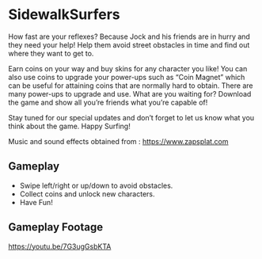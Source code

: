 # SidewalkSurfers
 
How fast are your reflexes? Because Jock and his friends are in hurry and they need your help! Help them avoid street obstacles in time and find out where they want to get to.

Earn coins on your way and buy skins for any character you like! You can also use coins to upgrade your power-ups such as “Coin Magnet” which can be useful for attaining coins that are normally hard to obtain. There are many power-ups to upgrade and use. What are you waiting for? Download the game and show all you’re friends what you’re capable of!

Stay tuned for our special updates and don’t forget to let us know what you think about the game. Happy Surfing!

Music and sound effects obtained from : https://www.zapsplat.com

## Gameplay
- Swipe left/right or up/down to avoid obstacles.
- Collect coins and unlock new characters.
- Have Fun!

## Gameplay Footage
https://youtu.be/7G3ugGsbKTA

